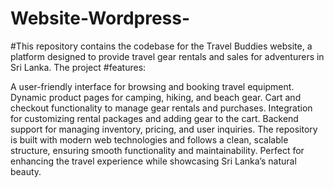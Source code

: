 # Website-Wordpress-


#This repository contains the codebase for the Travel Buddies website, a platform designed to provide travel gear rentals and sales for adventurers in Sri Lanka. The project #features:

A user-friendly interface for browsing and booking travel equipment.
Dynamic product pages for camping, hiking, and beach gear.
Cart and checkout functionality to manage gear rentals and purchases.
Integration for customizing rental packages and adding gear to the cart.
Backend support for managing inventory, pricing, and user inquiries.
The repository is built with modern web technologies and follows a clean, scalable structure, ensuring smooth functionality and maintainability. Perfect for enhancing the travel experience while showcasing Sri Lanka’s natural beauty.
